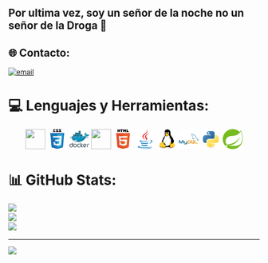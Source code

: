 ## Por ultima vez, soy un señor de la noche no un señor de la Droga 👋

## 🌐 Contacto:
[![email](https://img.shields.io/badge/Email-D14836?logo=gmail&logoColor=white)](mailto:alecmacho2002@gmail.com) 

# 💻 Lenguajes y Herramientas:
<p align="center">
  <img src="https://www.vectorlogo.zone/logos/gnu_bash/gnu_bash-icon.svg" width="40" height="40"/>
  <img src="https://raw.githubusercontent.com/devicons/devicon/master/icons/css3/css3-original-wordmark.svg" width="40" height="40"/>
  <img src="https://raw.githubusercontent.com/devicons/devicon/master/icons/docker/docker-original-wordmark.svg" width="40" height="40"/>
  <img src="https://www.vectorlogo.zone/logos/git-scm/git-scm-icon.svg" width="40" height="40"/>
  <img src="https://raw.githubusercontent.com/devicons/devicon/master/icons/html5/html5-original-wordmark.svg" width="40" height="40"/>
  <img src="https://raw.githubusercontent.com/devicons/devicon/master/icons/java/java-original.svg" width="40" height="40"/>
  <img src="https://raw.githubusercontent.com/devicons/devicon/master/icons/linux/linux-original.svg" width="40" height="40"/>
  <img src="https://raw.githubusercontent.com/devicons/devicon/master/icons/mysql/mysql-original-wordmark.svg" width="40" height="40"/>
  <img src="https://raw.githubusercontent.com/devicons/devicon/master/icons/python/python-original.svg" width="40" height="40"/>
  <img src="https://raw.githubusercontent.com/devicons/devicon/master/icons/spring/spring-original.svg" width="40" height="40"/>
</p>

# 📊 GitHub Stats:

![](https://github-readme-stats.vercel.app/api?username=troyan09&theme=aura_dark&hide_border=false&include_all_commits=false&count_private=false)<br/>
![](https://nirzak-streak-stats.vercel.app/?user=troyan09&theme=aura_dark&hide_border=false)<br/>
![](https://github-readme-stats.vercel.app/api/top-langs/?username=troyan09&theme=aura_dark&hide_border=false&include_all_commits=false&count_private=false&layout=compact)

---
[![](https://visitcount.itsvg.in/api?id=troyan09&icon=0&color=0)](https://visitcount.itsvg.in)

<!-- Proudly created with GPRM ( https://gprm.itsvg.in ) -->
